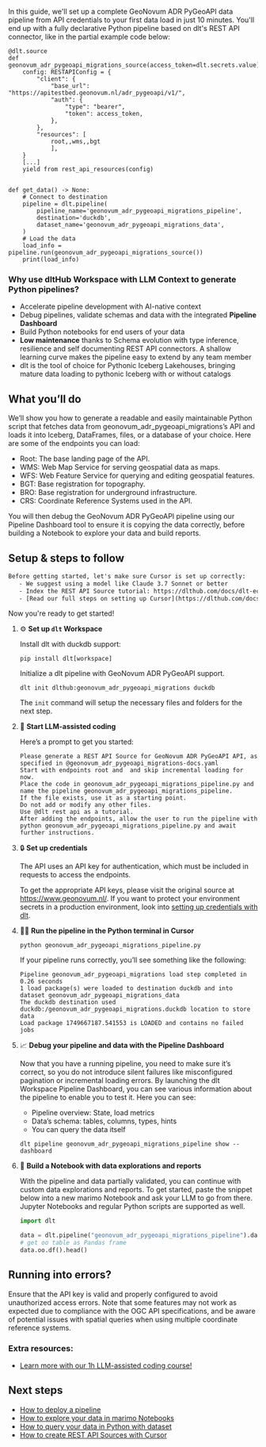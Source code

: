 In this guide, we'll set up a complete GeoNovum ADR PyGeoAPI data pipeline from API credentials to your first data load in just 10 minutes. You'll end up with a fully declarative Python pipeline based on dlt's REST API connector, like in the partial example code below:

```python-outcome
@dlt.source
def geonovum_adr_pygeoapi_migrations_source(access_token=dlt.secrets.value):
    config: RESTAPIConfig = {
        "client": {
            "base_url": "https://apitestbed.geonovum.nl/adr_pygeoapi/v1/",
            "auth": {
                "type": "bearer",
                "token": access_token,
            },
        },
        "resources": [
            root,,wms,,bgt
            ],
    }
    [...]
    yield from rest_api_resources(config)


def get_data() -> None:
    # Connect to destination
    pipeline = dlt.pipeline(
        pipeline_name='geonovum_adr_pygeoapi_migrations_pipeline',
        destination='duckdb',
        dataset_name='geonovum_adr_pygeoapi_migrations_data', 
    )
    # Load the data
    load_info = pipeline.run(geonovum_adr_pygeoapi_migrations_source())
    print(load_info) 
```

### Why use dltHub Workspace with LLM Context to generate Python pipelines?

- Accelerate pipeline development with AI-native context
- Debug pipelines, validate schemas and data with the integrated **Pipeline Dashboard**
- Build Python notebooks for end users of your data
- **Low maintenance** thanks to Schema evolution with type inference, resilience and self documenting REST API connectors. A shallow learning curve makes the pipeline easy to extend by any team member
- dlt is the tool of choice for Pythonic Iceberg Lakehouses, bringing mature data loading to pythonic Iceberg with or without catalogs

## What you’ll do

We’ll show you how to generate a readable and easily maintainable Python script that fetches data from geonovum_adr_pygeoapi_migrations’s API and loads it into Iceberg, DataFrames, files, or a database of your choice. Here are some of the endpoints you can load:

- Root: The base landing page of the API.
- WMS: Web Map Service for serving geospatial data as maps.
- WFS: Web Feature Service for querying and editing geospatial features.
- BGT: Base registration for topography.
- BRO: Base registration for underground infrastructure.
- CRS: Coordinate Reference Systems used in the API.

You will then debug the GeoNovum ADR PyGeoAPI pipeline using our Pipeline Dashboard tool to ensure it is copying the data correctly, before building a Notebook to explore your data and build reports.

## Setup & steps to follow

```default
Before getting started, let's make sure Cursor is set up correctly:
   - We suggest using a model like Claude 3.7 Sonnet or better
   - Index the REST API Source tutorial: https://dlthub.com/docs/dlt-ecosystem/verified-sources/rest_api/ and add it to context as **@dlt rest api**
   - [Read our full steps on setting up Cursor](https://dlthub.com/docs/dlt-ecosystem/llm-tooling/cursor-restapi#23-configuring-cursor-with-documentation)
```

Now you're ready to get started!

1. ⚙️ **Set up `dlt` Workspace**
    
    Install dlt with duckdb support:
    ```shell
    pip install dlt[workspace]
    ```

    Initialize a dlt pipeline with GeoNovum ADR PyGeoAPI support.
    ```shell
    dlt init dlthub:geonovum_adr_pygeoapi_migrations duckdb
    ```

    The `init` command will setup the necessary files and folders for the next step.
    
2. 🤠 **Start LLM-assisted coding**
    
    Here’s a prompt to get you started:
    
    ```prompt
    Please generate a REST API Source for GeoNovum ADR PyGeoAPI API, as specified in @geonovum_adr_pygeoapi_migrations-docs.yaml 
    Start with endpoints root and  and skip incremental loading for now. 
    Place the code in geonovum_adr_pygeoapi_migrations_pipeline.py and name the pipeline geonovum_adr_pygeoapi_migrations_pipeline. 
    If the file exists, use it as a starting point. 
    Do not add or modify any other files. 
    Use @dlt rest api as a tutorial. 
    After adding the endpoints, allow the user to run the pipeline with python geonovum_adr_pygeoapi_migrations_pipeline.py and await further instructions.
    ```

    
3. 🔒 **Set up credentials** 
    
    The API uses an API key for authentication, which must be included in requests to access the endpoints.
    
    To get the appropriate API keys, please visit the original source at https://www.geonovum.nl/.
    If you want to protect your environment secrets in a production environment, look into [setting up credentials with dlt](https://dlthub.com/docs/walkthroughs/add_credentials).
    
4. 🏃‍♀️ **Run the pipeline in the Python terminal in Cursor**
    
    ```shell
    python geonovum_adr_pygeoapi_migrations_pipeline.py
    ```
    
    If your pipeline runs correctly, you’ll see something like the following:
    
    ```shell
    Pipeline geonovum_adr_pygeoapi_migrations load step completed in 0.26 seconds
    1 load package(s) were loaded to destination duckdb and into dataset geonovum_adr_pygeoapi_migrations_data
    The duckdb destination used duckdb:/geonovum_adr_pygeoapi_migrations.duckdb location to store data
    Load package 1749667187.541553 is LOADED and contains no failed jobs
    ```
    
5. 📈 **Debug your pipeline and data with the Pipeline Dashboard**

    Now that you have a running pipeline, you need to make sure it’s correct, so you do not introduce silent failures like misconfigured pagination or incremental loading errors. By launching the dlt Workspace Pipeline Dashboard, you can see various information about the pipeline to enable you to test it. Here you can see:
    - Pipeline overview: State, load metrics
    - Data’s schema: tables, columns, types, hints
    - You can query the data itself
    
    ```shell
    dlt pipeline geonovum_adr_pygeoapi_migrations_pipeline show --dashboard
    ```
    
6. 🐍 **Build a Notebook with data explorations and reports**

    With the pipeline and data partially validated, you can continue with custom data explorations and reports. To get started, paste the snippet below into a new marimo Notebook and ask your LLM to go from there. Jupyter Notebooks and regular Python scripts are supported as well.

    
    ```python
    import dlt

   data = dlt.pipeline("geonovum_adr_pygeoapi_migrations_pipeline").dataset()
   # get oo table as Pandas frame
   data.oo.df().head()
    ```

## Running into errors?

Ensure that the API key is valid and properly configured to avoid unauthorized access errors. Note that some features may not work as expected due to compliance with the OGC API specifications, and be aware of potential issues with spatial queries when using multiple coordinate reference systems.

### Extra resources:

- [Learn more with our 1h LLM-assisted coding course!](https://www.youtube.com/watch?v=GGid70rnJuM)

## Next steps

- [How to deploy a pipeline](https://dlthub.com/docs/walkthroughs/deploy-a-pipeline)
- [How to explore your data in marimo Notebooks](https://dlthub.com/docs/general-usage/dataset-access/marimo)
- [How to query your data in Python with dataset](https://dlthub.com/docs/general-usage/dataset-access/dataset)
- [How to create REST API Sources with Cursor](https://dlthub.com/docs/dlt-ecosystem/llm-tooling/cursor-restapi)